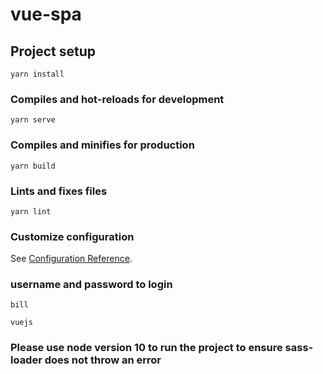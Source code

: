 # vue-spa

## Project setup
```
yarn install
```

### Compiles and hot-reloads for development
```
yarn serve
```

### Compiles and minifies for production
```
yarn build
```

### Lints and fixes files
```
yarn lint
```

### Customize configuration
See [Configuration Reference](https://cli.vuejs.org/config/).

### username and password to login
```
bill
```
```
vuejs
```

### Please use node version 10 to run the project to ensure sass-loader does not throw an error
